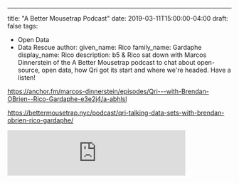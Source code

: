 ---
title: "A Better Mousetrap Podcast"
date: 2019-03-11T15:00:00-04:00
draft: false
tags:
- Open Data
- Data Rescue
author:
  given_name: Rico
  family_name: Gardaphe
  display_name: Rico
description: b5 & Rico sat down with Marcos Dinnerstein of the A Better Mousetrap podcast to chat about open-source, open data, how Qri got its start and where we're headed. Have a listen!

https://anchor.fm/marcos-dinnerstein/episodes/Qri---with-Brendan-OBrien--Rico-Gardaphe-e3e2j4/a-abhlsl

https://bettermousetrap.nyc/podcast/qri-talking-data-sets-with-brendan-obrien-rico-gardaphe/


<iframe src="https://anchor.fm/marcos-dinnerstein/embed/episodes/Qri---with-Brendan-OBrien--Rico-Gardaphe-e3e2j4/a-abhlsl" height="102px" width="400px" frameborder="0" scrolling="no"></iframe>